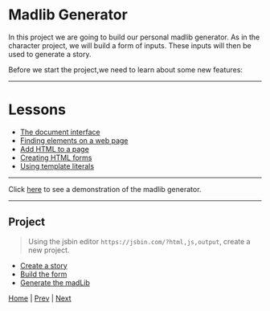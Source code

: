 # Madlib Generator

In this project we are going to build our personal madlib generator. As in
the character project, we will build a form of inputs. These inputs will then be used to generate a story.

Before we start the project,we need to learn about some new features:

---

# Lessons #

- [The document interface](https://developer.mozilla.org/en-US/docs/Web/API/Document)
- [Finding elements on a web page](get-element-by-id)
- [Add HTML to a page](inner-html)
- [Creating HTML forms](forms)
- [Using template literals](templates)

---

Click [here](https://output.jsbin.com/gademu/7) to see a demonstration of the madlib generator.

---

## Project

> Using the jsbin editor `https://jsbin.com/?html,js,output`,  create a new project.

- [Create a story](1)
- [Build the form](2)
- [Generate the madLib](3)

[Home](/) | [Prev](/4-magic-eight-ball) | [Next](/6-journal)
